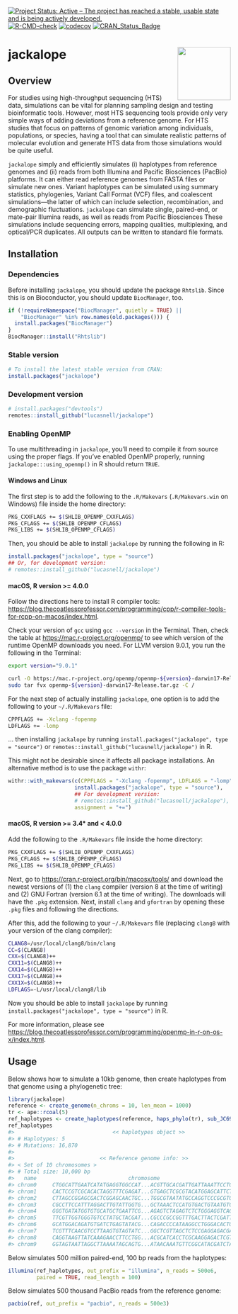 
<!-- README.md is generated from README.Rmd. Please edit that file -->

[![Project Status: Active – The project has reached a stable, usable
state and is being actively
developed.](https://www.repostatus.org/badges/latest/active.svg)](https://www.repostatus.org/#active)
[![R-CMD-check](https://github.com/lucasnell/jackalope/actions/workflows/R-CMD-check.yaml/badge.svg)](https://github.com/lucasnell/jackalope/actions/workflows/R-CMD-check.yaml)
[![codecov](https://codecov.io/gh/lucasnell/jackalope/branch/master/graph/badge.svg)](https://app.codecov.io/gh/lucasnell/jackalope)
[![CRAN_Status_Badge](https://www.r-pkg.org/badges/version/jackalope)](https://cran.r-project.org/package=jackalope)

# jackalope <img src="man/figures/logo.png" align="right" alt="" width="120" />

## Overview

For studies using high-throughput sequencing (HTS) data, simulations can
be vital for planning sampling design and testing bioinformatic tools.
However, most HTS sequencing tools provide only very simple ways of
adding deviations from a reference genome. For HTS studies that focus on
patterns of genomic variation among individuals, populations, or
species, having a tool that can simulate realistic patterns of molecular
evolution and generate HTS data from those simulations would be quite
useful.

`jackalope` simply and efficiently simulates (i) haplotypes from
reference genomes and (ii) reads from both Illumina and Pacific
Biosciences (PacBio) platforms. It can either read reference genomes
from FASTA files or simulate new ones. Variant haplotypes can be
simulated using summary statistics, phylogenies, Variant Call Format
(VCF) files, and coalescent simulations—the latter of which can include
selection, recombination, and demographic fluctuations. `jackalope` can
simulate single, paired-end, or mate-pair Illumina reads, as well as
reads from Pacific Biosciences These simulations include sequencing
errors, mapping qualities, multiplexing, and optical/PCR duplicates. All
outputs can be written to standard file formats.

## Installation

### Dependencies

Before installing `jackalope`, you should update the package `Rhtslib`.
Since this is on Bioconductor, you should update `BiocManager`, too.

``` r
if (!requireNamespace("BiocManager", quietly = TRUE) ||
    "BiocManager" %in% row.names(old.packages())) {
  install.packages("BiocManager")
}
BiocManager::install("Rhtslib")
```

### Stable version

``` r
# To install the latest stable version from CRAN:
install.packages("jackalope")
```

### Development version

``` r
# install.packages("devtools")
remotes::install_github("lucasnell/jackalope")
```

### Enabling OpenMP

To use multithreading in `jackalope`, you’ll need to compile it from
source using the proper flags. If you’ve enabled OpenMP properly,
running `jackalope:::using_openmp()` in R should return `TRUE`.

#### Windows and Linux

The first step is to add the following to the `.R/Makevars`
(`.R/Makevars.win` on Windows) file inside the home directory:

``` bash
PKG_CXXFLAGS += $(SHLIB_OPENMP_CXXFLAGS)
PKG_CFLAGS += $(SHLIB_OPENMP_CFLAGS)
PKG_LIBS += $(SHLIB_OPENMP_CFLAGS)
```

Then, you should be able to install `jackalope` by running the following
in R:

``` r
install.packages("jackalope", type = "source")
## Or, for development version:
# remotes::install_github("lucasnell/jackalope")
```

#### macOS, R version \>= 4.0.0

Follow the directions here to install R compiler tools:
<https://blog.thecoatlessprofessor.com/programming/cpp/r-compiler-tools-for-rcpp-on-macos/index.html>.

Check your version of `gcc` using `gcc --version` in the Terminal. Then,
check the table at <https://mac.r-project.org/openmp/> to see which
version of the runtime OpenMP downloads you need. For LLVM version
9.0.1, you run the following in the Terminal:

``` bash
export version="9.0.1"

curl -O https://mac.r-project.org/openmp/openmp-${version}-darwin17-Release.tar.gz
sudo tar fvx openmp-${version}-darwin17-Release.tar.gz -C /
```

For the next step of actually installing `jackalope`, one option is to
add the following to your `~/.R/Makevars` file:

``` bash
CPPFLAGS += -Xclang -fopenmp
LDFLAGS += -lomp
```

… then installing `jackalope` by running
`install.packages("jackalope", type = "source")` or
`remotes::install_github("lucasnell/jackalope")` in R.

This might not be desirable since it affects all package installations.
An alternative method is to use the package `withr`:

``` r
withr::with_makevars(c(CPPFLAGS = "-Xclang -fopenmp", LDFLAGS = "-lomp"), 
                     install.packages("jackalope", type = "source"),
                     ## For development version:
                     # remotes::install_github("lucasnell/jackalope"),
                     assignment = "+=")
```

#### macOS, R version \>= 3.4\* and \< 4.0.0

Add the following to the `.R/Makevars` file inside the home directory:

``` bash
PKG_CXXFLAGS += $(SHLIB_OPENMP_CXXFLAGS)
PKG_CFLAGS += $(SHLIB_OPENMP_CFLAGS)
PKG_LIBS += $(SHLIB_OPENMP_CFLAGS)
```

Next, go to <https://cran.r-project.org/bin/macosx/tools/> and download
the newest versions of (1) the `clang` compiler (version 8 at the time
of writing) and (2) GNU Fortran (version 6.1 at the time of writing).
The downloads will have the `.pkg` extension. Next, install `clang` and
`gfortran` by opening these `.pkg` files and following the directions.

After this, add the following to your `~/.R/Makevars` file (replacing
`clang8` with your version of the clang compiler):

``` bash
CLANG8=/usr/local/clang8/bin/clang
CC=$(CLANG8)
CXX=$(CLANG8)++
CXX11=$(CLANG8)++
CXX14=$(CLANG8)++
CXX17=$(CLANG8)++
CXX1X=$(CLANG8)++
LDFLAGS=-L/usr/local/clang8/lib
```

Now you should be able to install `jackalope` by running
`install.packages("jackalope", type = "source")` in R.

For more information, please see
<https://blog.thecoatlessprofessor.com/programming/openmp-in-r-on-os-x/index.html>.

## Usage

Below shows how to simulate a 10kb genome, then create haplotypes from
that genome using a phylogenetic tree:

``` r
library(jackalope)
reference <- create_genome(n_chroms = 10, len_mean = 1000)
tr <- ape::rcoal(5)
ref_haplotypes <- create_haplotypes(reference, haps_phylo(tr), sub_JC69(0.1))
ref_haplotypes
#>                               << haplotypes object >>
#> # Haplotypes: 5
#> # Mutations: 16,870
#> 
#>                           << Reference genome info: >>
#> < Set of 10 chromosomes >
#> # Total size: 10,000 bp
#>   name                             chromosome                             length
#> chrom0     CTGGCATTGAATCATATGAGGTGGCCAT...ACGTTGCACGATTGATTAAATTCCTGAA      1000
#> chrom1     CACTCCGTCGCACACTAGGTTTCGAGAT...GTGAGCTCGCGTACATGGAGCATTCTGT      1000
#> chrom2     CTTAGCCGGAGCGACTCGGAGCAACTGC...TGGCGTAATATGCCAGGTCCCGCGTGGC      1000
#> chrom3     CGCCTTCCATTTAGGACTTGTATTGGTG...GCTAAACTCCATGTGACTGTAATGTCAG      1000
#> chrom4     GGGTGATATGGTGTGCATGCTGAATTCG...AGAGTCTAGAGTCTCTGGGAGGTCAGGT      1000
#> chrom5     TTCGTTGGTGGGTGTCCTATGCTACGAT...CGCCCGCCGGTTTGACTTACTCGATTGG      1000
#> chrom6     GCATGGACAGATGTGATCTGAGTATACG...CAGACCCCATAAGGCCTGGGACACTGTG      1000
#> chrom7     TCGTTTCAACGTCCTTAAGTGTAGTATC...GGCTCGTTAGCTCTCCGAGGAGACGAGG      1000
#> chrom8     CAGGTAAGTTATCAAAGAACCTTCCTGG...ACGCATCACCTCGCAAGGAGACTCGTTA      1000
#> chrom9     GGTAGTAATTAGGCTTAAAATAGCAGTG...ATAACAAATGTTCGGCATACGATCTACG      1000
```

Below simulates 500 million paired-end, 100 bp reads from the
haplotypes:

``` r
illumina(ref_haplotypes, out_prefix = "illumina", n_reads = 500e6,
         paired = TRUE, read_length = 100)
```

Below simulates 500 thousand PacBio reads from the reference genome:

``` r
pacbio(ref, out_prefix = "pacbio", n_reads = 500e3)
```
